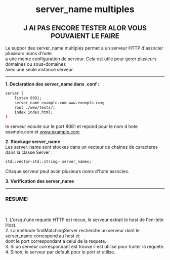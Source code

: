 <h1 align="center">server_name multiples</h1>

<h2 align="center">J AI PAS ENCORE TESTER ALOR VOUS POUVAIENT LE FAIRE</h2>

<p>
Le suppor des server_name multiples permet a un serveur HTTP d'associer plusieurs noms d'hote<br>
a une meme configuration de serveur. Cela est utile pour gerer plusieurs domaines ou sous-domaines<br>
avec une seule instance serveur.<br>

---

<b>1. Declaration des server_name dans .conf :</b><br>
<p>

```sh
server {
    listen 8081;
    server_name example.com www.exemple.com;
    root ./www/tests/;
    index index.html;
}
```
le serveur ecoute sur le port 8081 et repond pour le nom d hote example.com et www.example.com<br>

<b>2. Stockage server_name</b><br>
Les server_name sont stockes dans un vecteur de chaines de caracteres dans la classe Server :

```sh
std::vector<std::string> server_names;
```

Chaque serveur peut avoir plusieurs noms d'hote associes.<br>

<b>3. Verification des server_name</b><br>

---

<h3>RESUME:</h3><br>
<p>
1. L'orsqu'une requete HTTP est recue, le serveur extrait le host de l'en-tete Host.<br>
2. La methode findMatchingServer recherche un serveur dont le server_name correspond au host et<br>
dont le port correspondant a celui de la requete.<br>
3. Si un serveur correspondant est trouve il est utilise pour traiter la requete.<br>
4. Sinon, le serveur par default pour le port et utilise.
</p>